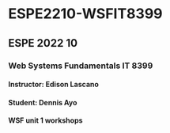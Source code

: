 # ESPE2210-WSFIT8399
## ESPE 2022 10 
### Web Systems Fundamentals  IT 8399
#### Instructor: Edison Lascano
#### Student: Dennis Ayo
#### WSF unit 1 workshops

